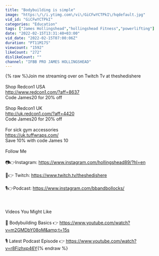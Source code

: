 ```yaml
---
title: "Bodybuilding is simple"
image: "https:\/\/i.ytimg.com\/vi\/GiCFwYCTPkI\/hqdefault.jpg"
vid_id: "GiCFwYCTPkI"
categories: "Education"
tags: ["James Hollingshead","hollingshead Fitness","powerlifting"]
date: "2022-02-15T13:31:40+03:00"
vid_date: "2022-02-15T07:00:06Z"
duration: "PT11M17S"
viewcount: "1592"
likeCount: "272"
dislikeCount: ""
channel: "IFBB PRO JAMES HOLLINGSHEAD"
---
```

{% raw %}Join me streaming over on Twitch Tv at theshedishere <br /><br />Shop Redcon1 USA<br /> <a rel="nofollow" target="blank" href="http://www.redcon1.com/?aff=8637">http://www.redcon1.com/?aff=8637</a><br />Code James20 for 20% off<br /><br />Shop Redcon1 UK<br /><a rel="nofollow" target="blank" href="http://uk.redcon1.com/?aff=4420">http://uk.redcon1.com/?aff=4420</a><br />Code James20 for 20% off<br /><br />For sick gym accessories<br /><a rel="nofollow" target="blank" href="https://uk.tuffwraps.com/">https://uk.tuffwraps.com/</a><br />Save 10% with code James 10<br /><br />Follow Me <br /><br />📷👉Instagram: <a rel="nofollow" target="blank" href="https://www.instagram.com/hollingshead89/?hl=en">https://www.instagram.com/hollingshead89/?hl=en</a> <br /><br />🎥👉 Twitch: <a rel="nofollow" target="blank" href="https://www.twitch.tv/theshedishere">https://www.twitch.tv/theshedishere</a> <br /><br />🎙👉Podcast: <a rel="nofollow" target="blank" href="https://www.instagram.com/bbandbollocks/">https://www.instagram.com/bbandbollocks/</a> <br /><br /> <br /><br />Videos You Might Like <br /><br />💪 Bodybuilding Basics 👉 <a rel="nofollow" target="blank" href="https://www.youtube.com/watch?v=m2GMDbY08oM&amp;t=15s">https://www.youtube.com/watch?v=m2GMDbY08oM&amp;t=15s</a> <br /><br />🎙 Latest Podcast Episode 👉 <a rel="nofollow" target="blank" href="https://www.youtube.com/watch?v=r8Fizhxp46Y">https://www.youtube.com/watch?v=r8Fizhxp46Y</a>{% endraw %}
